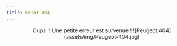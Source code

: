```yaml
---
title: Error 404 
---
```

<center>
Oups !! Une petite erreur est survenue !
![Peugeot 404](assets/img/Peugeot-404.jpg)
</center>
